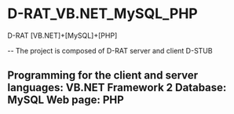 # D-RAT_VB.NET_MySQL_PHP
D-RAT [VB.NET]+[MySQL]+[PHP]

--
The project is composed of D-RAT server and client D-STUB

Programming for the client and server languages: VB.NET Framework 2
Database: MySQL
Web page: PHP
--
